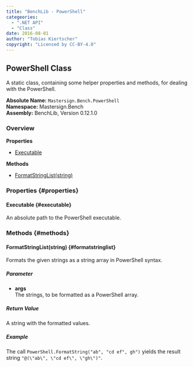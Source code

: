 ```yaml
---
title: "BenchLib - PowerShell"
categeories:
  - ".NET API"
  - "Class"
date: 2016-08-01
author: "Tobias Kiertscher"
copyright: "Licensed by CC-BY-4.0"
---
```


## PowerShell Class
A static class, containing some helper properties and methods, for dealing with the PowerShell. 

**Absolute Name:** `Mastersign.Bench.PowerShell`  
**Namespace:** Mastersign.Bench  
**Assembly:** BenchLib, Version 0.12.1.0



### Overview
**Properties**

* [Executable](#executable)

**Methods**

* [FormatStringList(string)](#formatstringlist)

### Properties {#properties}

#### Executable {#executable}
An absolute path to the PowerShell executable. 

### Methods {#methods}

#### FormatStringList(string) {#formatstringlist}
Formats the given strings as a string array in PowerShell syntax. 

##### Parameter

* **args**  
  The strings, to be formatted as a PowerShell array.

##### Return Value
A string with the formatted values.

##### Example
The call `PowerShell.FormatString("ab", "cd ef", gh")` yields the result string `"@(\"ab\", \"cd ef\", \"gh\")"`. 

